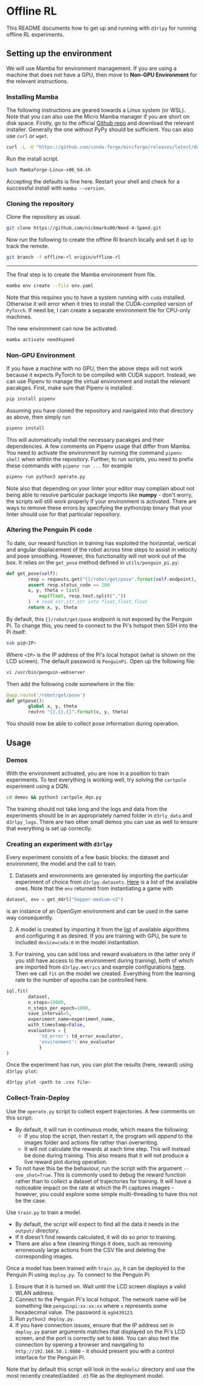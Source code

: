 # Offline RL

This README documents how to get up and running with `d3rlpy` for running offline RL experiments.

## Setting up the environment

We will use Mamba for environment management. If you are using a machine that does not have a GPU, then move to **Non-GPU Environment** for the relevant instructions.

### Installing Mamba

The following instructions are geared towards a Linux system (or WSL). Note that you can also use the Micro Mamba manager if you are short on disk space. Firstly, go to the official [Github repo](https://github.com/conda-forge/miniforge#mambaforge) and download the relevant installer. Generally the one without PyPy should be sufficient. You can also use `curl` or `wget`.

```bash
curl -L -O "https://github.com/conda-forge/miniforge/releases/latest/download/Mambaforge-$(uname)-$(uname -m).sh"
```

Run the install script.

```bash
bash Mambaforge-Linux-x86_64.sh
```

Accepting the defaults is fine here. Restart your shell and check for a successful install with `mamba --version`.

### Cloning the repository

Clone the repository as usual.

```bash
git clone https://github.com/nickmarks00/Need-4-Speed.git
```

Now run the following to create the offline Rl branch locally and set it up to track the remote.

```bash
git branch -f offline-rl origin/offline-rl
```

---

The final step is to create the Mamba environment from file.

```bash
mamba env create --file env.yaml
```

Note that this requires you to have a system running with `cuda` installed. Otherwise it will error when it tries to install the CUDA-compiled version of `PyTorch`. If need be, I can create a separate environment file for CPU-only machines.

The new environment can now be activated.

```bash
mamba activate need4speed
```

### Non-GPU Environment
If you have a machine with no GPU, then the above steps will not work because it expects PyTorch to be compiled with CUDA support. Instead, we can use Pipenv to manage the virtual environment and install the relevant pacakges. First, make sure that Pipenv is installed:

```bash
pip install pipenv
```
Assuming you have cloned the repository and navigated into that directory as above, then simply run

```bash
pipenv install
```

This will automatically install the necessary pacakges and their dependencies. A few comments on Pipenv usage that differ from Mamba. You need to activate the environment by running the command `pipenv shell` when within the repository. Further, to run scripts, you need to prefix these commands with `pipenv run ...` for example

```bash
pipenv run python3 operate.py
```

Note also that depending on your linter your editor may complain about not being able to resolve particular package imports like **numpy** - don't worry, the scripts will still work properly if your environment is activated. There are ways to remove these errors by specifying the python/pip binary that your linter should use for that particular repository.

### Altering the Penguin Pi code
To date, our reward function in training has exploited the horizontal, vertical and angular displacement of the robot across time steps to assist in velocity and pose smoothing. However, this functionality will not work out of the box. It relies on the `get_pose` method defined in `utils/penguin_pi.py`:

```python
def get_pose(self):
        resp = requests.get("{}/robot/get/pose".format(self.endpoint), timeout=1)
        assert resp.status_code == 200
        x, y, theta = list(
            map(float, resp.text.split(","))
        )  # read str,str,str into float,float,float
        return x, y, theta
```

By default, this `{}/robot/get/pose` endpoint is not exposed by the Penguin Pi. To change this, you need to connect to the Pi's hotspot then SSH into the Pi itself:

```bash
ssh pi@<IP>
```

Where `<IP>` is the IP address of the Pi's local hotspot (what is shown on the LCD screen). The default password is `PenguinPi`. Open up the following file:

```bash
vi /usr/bin/penguin-webserver
```
Then add the following code somewhere in the file:

```python
@app.route('/robot/get/pose')
def getpose():
        global x, y, theta
        reutrn "{},{},{}".format(x, y, theta)
```

You should now be able to collect pose information during operation.

## Usage

### Demos

With the environment activated, you are now in a position to train experiments. To test everything is working well, try solving the `cartpole` experiment using a DQN.

```bash
cd demos && python3 cartpole_dqn.py
```

The training should not take long and the logs and data from the experiments should be in an appropriately named folder in `d3rly_data` and `d3rlpy_logs`. There are two other small demos you can use as well to ensure that everything is set up correctly.

### Creating an experiment with `d3rlpy`

Every experiment consists of a few basic blocks: the dataset and environment, the model and the call to train.

1. Datasets and environments are generated by importing the particular experiment of choice from `d3rlpy.datasets`. [Here](https://d3rlpy.readthedocs.io/en/latest/references/datasets.html) is a list of the available ones. Note that the `env` returned from instantiating a game with

```python
dataset, env = get_d4rl("hopper-medium-v2")
```

is an instance of an OpenGym environment and can be used in the same way consequently.

2. A model is created by importing it from the [list](https://d3rlpy.readthedocs.io/en/latest/references/algos.html) of available algorithms and configuring it as desired. If you are training with GPU, be sure to included `device=cuda:0` in the model instantiation.

3. For training, you can add loss and reward evaluators in (the latter only if you still have access to the environment during training), both of which are imported from `d3rlpy.metrics` and example configurations [here](https://d3rlpy.readthedocs.io/en/latest/tutorials/getting_started.html#setup-metrics). Then we call `fit` on the model we created. Everything from the learning rate to the number of epochs can be controlled here.

```python
iql.fit(
        dataset,
        n_steps=10000,
        n_steps_per_epoch=1000,
        save_interval=5,
        experiment_name=experiment_name,
        with_timestamp=False,
        evaluators = {
            'td_error': td_error_evaulator,
            'environment': env_evaluator
            }
)
```

Once the experiment has run, you can plot the results (here, reward) using `d3rlpy plot`:

```bash
d3rlpy plot <path to .csv file>
```

### Collect-Train-Deploy

Use the `operate.py` script to collect expert trajectories. A few comments on this script:
- By default, it will run in continuous mode, which means the following:
  - If you stop the script, then restart it, the program will _append_ to the images folder and actions file rather than overwriting.
  - It will not calculate the rewards at each time step. This will instead be done during training. This also means that it will not produce a live reward plot during operation.
- To not have this be the behaviour, run the script with the argument `--one_shot=True`. This is commonly used to debug the reward function rather than to collect a dataset of trajectories for training. It will have a noticeable impact on the rate at which the Pi captures images - however, you could explore some simple multi-threading to have this not be the case.

Use `train.py` to train a model.
- By default, the script will expect to find all the data it needs in the `output/` directory.
- If it doesn't find rewards calculated, it will do so prior to training.
- There are also a few cleaning things it does, such as removing erroneously large actions from the CSV file and deleting the corresponding images.

Once a model has been trained with `train.py`, it can be deployed to the Penguin Pi using `deploy.py`. To connect to the Penguin Pi:

1. Ensure that it is turned on. Wait until the LCD screen displays a valid WLAN address.
2. Connect to the Penguin Pi's local hotspot. The network name will be something like `penguinpi:xx:xx:xx` where `x` represents some hexadecimal value. The password is `egb439123`.
3. Run `python3 deploy.py`.
4. If you have connection issues, ensure that the IP address set in `deploy.py` parser arguments matches that displayed on the Pi's LCD screen, and the port is correctly set to `8080`. You can also test the connection by opening a browser and navigating to `http://192.168.50.1:8080` - it should present you with a control interface for the Penguin Pi.

Note that by default this script will look in the `models/` directory and use the most recently created/added `.d3` file as the deployment model.
